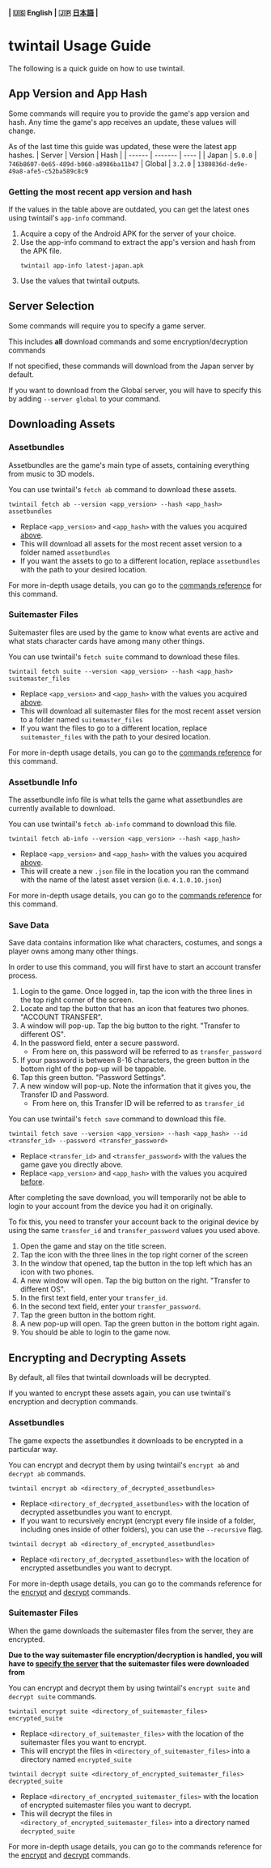 **| :us: English | :jp: [日本語](./jp.md) |**
# twintail Usage Guide
The following is a quick guide on how to use twintail.

## App Version and App Hash
Some commands will require you to provide the game's app version and hash.
Any time the game's app receives an update, these values will change.

As of the last time this guide was updated, these were the latest app hashes.
| Server | Version | Hash |
| ------ | ------- | ---- |
| Japan  | ``5.0.0`` | ``746b8607-0e65-489d-b060-a8986ba11b47``
| Global | ``3.2.0`` | ``1380836d-de9e-49a8-afe5-c52ba589c8c9``

### Getting the most recent app version and hash
If the values in the table above are outdated, you can get the latest ones using twintail's ``app-info`` command.
1. Acquire a copy of the Android APK for the server of your choice.
2. Use the app-info command to extract the app's version and hash from the APK file.
   ```
   twintail app-info latest-japan.apk
   ```
3. Use the values that twintail outputs.

## Server Selection
Some commands will require you to specify a game server.

This includes **all** download commands and some encryption/decryption commands

If not specified, these commands will download from the Japan server by default.

If you want to download from the Global server, you will have to specify this by adding ``--server global`` to your command.

## Downloading Assets

### Assetbundles
Assetbundles are the game's main type of assets, containing everything from music to 3D models.

You can use twintail's ``fetch ab`` command to download these assets.
```
twintail fetch ab --version <app_version> --hash <app_hash> assetbundles
```
- Replace ``<app_version>`` and ``<app_hash>`` with the values you acquired [above](#app-version-and-app-hash).
- This will download all assets for the most recent asset version to a folder named ``assetbundles``
- If you want the assets to go to a different location, replace ``assetbundles`` with the path to your desired location.

For more in-depth usage details, you can go to the [commands reference](../commands/en.md#fetch-ab) for this command.

### Suitemaster Files
Suitemaster files are used by the game to know what events are active and what stats character cards have among many other things.

You can use twintail's ``fetch suite`` command to download these files.
```
twintail fetch suite --version <app_version> --hash <app_hash> suitemaster_files
```
- Replace ``<app_version>`` and ``<app_hash>`` with the values you acquired [above](#app-version-and-app-hash).
- This will download all suitemaster files for the most recent asset version to a folder named ``suitemaster_files``
- If you want the files to go to a different location, replace ``suitemaster_files`` with the path to your desired location.

For more in-depth usage details, you can go to the [commands reference](../commands/en.md#fetch-suite) for this command.

### Assetbundle Info
The assetbundle info file is what tells the game what assetbundles are currently available to download.

You can use twintail's ``fetch ab-info`` command to download this file.
```
twintail fetch ab-info --version <app_version> --hash <app_hash>
```
- Replace ``<app_version>`` and ``<app_hash>`` with the values you acquired [above](#app-version-and-app-hash).
- This will create a new ``.json`` file in the location you ran the command with the name of the latest asset version (i.e. ``4.1.0.10.json``)

For more in-depth usage details, you can go to the [commands reference](../commands/en.md#fetch-ab-info) for this command.

### Save Data
Save data contains information like what characters, costumes, and songs a player owns among many other things.

In order to use this command, you will first have to start an account transfer process.
1. Login to the game. Once logged in, tap the icon with the three lines in the top right corner of the screen.
2. Locate and tap the button that has an icon that features two phones. "ACCOUNT TRANSFER".
3. A window will pop-up. Tap the big button to the right. "Transfer to different OS".
4. In the password field, enter a secure password.
   - From here on, this password will be referred to as ``transfer_password``
5. If your password is between 8-16 characters, the green button in the bottom right of the pop-up will be tappable.
6. Tap this green button. "Password Settings".
7. A new window will pop-up. Note the information that it gives you, the Transfer ID and Password.
   - From here on, this Transfer ID will be referred to as ``transfer_id``

You can use twintail's ``fetch save`` command to download this file.
```
twintail fetch save --version <app_version> --hash <app_hash> --id <transfer_id> --password <transfer_password>
```
- Replace ``<transfer_id>`` and ``<transfer_password>`` with the values the game gave you directly above.
- Replace ``<app_version>`` and ``<app_hash>`` with the values you acquired [before](#app-version-and-app-hash).

After completing the save download, you will temporarily not be able to login to your account from the device you had it on originally.

To fix this, you need to transfer your account back to the original device by using the same ``transfer_id`` and ``transfer_password`` values you used above.
1. Open the game and stay on the title screen.
2. Tap the icon with the three lines in the top right corner of the screen
3. In the window that opened, tap the button in the top left which has an icon with two phones.
4. A new window will open. Tap the big button on the right. "Transfer to different OS".
5. In the first text field, enter your ``transfer_id``.
6. In the second text field, enter your ``transfer_password``.
7. Tap the green button in the bottom right.
8. A new pop-up will open. Tap the green button in the bottom right again.
9. You should be able to login to the game now.

## Encrypting and Decrypting Assets
By default, all files that twintail downloads will be decrypted.

If you wanted to encrypt these assets again, you can use twintail's encryption and decryption commands.

### Assetbundles
The game expects the assetbundles it downloads to be encrypted in a particular way.

You can encrypt and decrypt them by using twintail's ``encrypt ab`` and ``decrypt ab`` commands.
```
twintail encrypt ab <directory_of_decrypted_assetbundles>
```
- Replace ``<directory_of_decrypted_assetbundles>`` with the location of decrypted assetbundles you want to encrypt.
- If you want to recursively encrypt (encrypt every file inside of a folder, including ones inside of other folders), you can use the ``--recursive`` flag.

```
twintail decrypt ab <directory_of_encrypted_assetbundles>
```
- Replace ``<directory_of_decrypted_assetbundles>`` with the location of encrypted assetbundles you want to decrypt.


For more in-depth usage details, you can go to the commands reference for the [encrypt](../commands/en.md#encrypt-ab) and [decrypt](../commands/en.md#decrypt-ab) commands.


### Suitemaster Files
When the game downloads the suitemaster files from the server, they are encrypted.

**Due to the way suitemaster file encryption/decryption is handled, you will have to [specify the server](#server-selection) that the suitemaster files were downloaded from**

You can encrypt and decrypt them by using twintail's ``encrypt suite`` and ``decrypt suite`` commands.
```
twintail encrypt suite <directory_of_suitemaster_files> encrypted_suite
```
- Replace ``<directory_of_suitemaster_files>`` with the location of the suitemaster files you want to encrypt.
- This will encrypt the files in ``<directory_of_suitemaster_files>`` into a directory named ``encrypted_suite``

```
twintail decrypt suite <directory_of_encrypted_suitemaster_files> decrypted_suite
```
- Replace ``<directory_of_encrypted_suitemaster_files>`` with the location of encrypted suitemaster files you want to decrypt.
- This will decrypt the files in ``<directory_of_encrypted_suitemaster_files>`` into a directory named ``decrypted_suite``

For more in-depth usage details, you can go to the commands reference for the [encrypt](../commands/en.md#encrypt-suite) and [decrypt](../commands/en.md#decrypt-suite) commands.